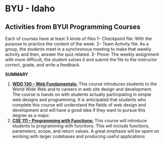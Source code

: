# BYU - Idaho

## Activities from BYUI Programming Courses

Each of courses have at least 3 kinds of files
1- Checkpoint file: With the purpose to practice the content of the week. 
2- Team Activity file: As a group, the students meet in a synchronous meeting to make that weekly activity and then, answer the quiz related.
3- Prove: The weekly assignment with more difficult, the student solves it and submit the file to the instructor correct, grade, and write a feedback.

**SUMMARY**

 1. **[WDD 130 – Web Fundamentals:](https://github.com/felipesud/byu-idaho/tree/master/wdd-130)** This course introduces students to the World Wide Web and to careers in web site design and development. The course is hands on with students actually participating in simple web designs and programming. It is anticipated that students who complete this course will understand the fields of web design and development and will have a good idea if they want to pursue this degree as a major.
2. **[CSE 111 – Programming with Functions:](https://github.com/felipesud/byu-idaho/tree/master/cse-111)** This course will introduce students to programming with functions. This will include functions, parameters, scope, and return values. A great emphasis will be spent on working with larger codebases and producing useful applications



